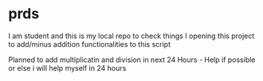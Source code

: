 # prds
I am student and this is my local repo to check things 
I opening this project to add/minus addition functionalities to this script

Planned to add multiplicatin and division in next 24 Hours - Help if possible or else i will help myself in 24 hours 

